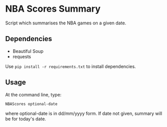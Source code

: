 # NBA Scores Summary
Script which summarises the NBA games on a given date.

## Dependencies
- Beautiful Soup
- requests

Use `pip install -r requirements.txt` to install dependencies.

## Usage
At the command line, type:
```
NBAScores optional-date
```
where optional-date is in dd/mm/yyyy form. If date not given, summary will be for today's date.
